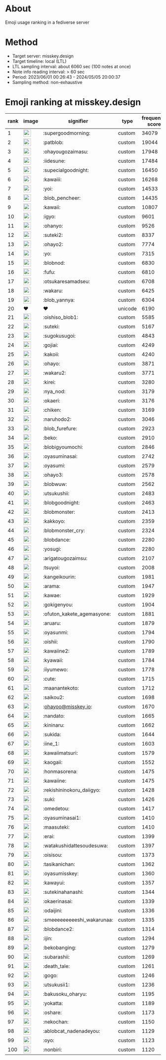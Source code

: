 # About
Emoji usage ranking in a fediverse server

# Method
- Target server: misskey.design
- Target timeline: local (LTL)
- LTL sampling interval: about 6060 sec (100 notes at once)
- Note info reading interval: > 60 sec
- Period: 2023/06/01 00:26:43 - 2024/05/05 20:00:37 
- Sampling method: non-exhaustive

# Emoji ranking at misskey.design

|rank|image|signifier|type|frequency score|
|----|----|----|----|----|
|1|<img height="24" src="https://misskey.design/emoji/supergoodmorning.webp">|:supergoodmorning:|custom|34079|
|2|<img height="24" src="https://misskey.design/emoji/patblob.webp">|:patblob:|custom|19044|
|3|<img height="24" src="https://misskey.design/emoji/ohayougozaimasu.webp">|:ohayougozaimasu:|custom|17948|
|4|<img height="24" src="https://misskey.design/emoji/iidesune.webp">|:iidesune:|custom|17484|
|5|<img height="24" src="https://misskey.design/emoji/supecialgoodnight.webp">|:supecialgoodnight:|custom|16450|
|6|<img height="24" src="https://misskey.design/emoji/kawaiii.webp">|:kawaiii:|custom|16268|
|7|<img height="24" src="https://misskey.design/emoji/yoi.webp">|:yoi:|custom|14533|
|8|<img height="24" src="https://misskey.design/emoji/blob_pencheer.webp">|:blob_pencheer:|custom|14435|
|9|<img height="24" src="https://misskey.design/emoji/kawaii.webp">|:kawaii:|custom|10807|
|10|<img height="24" src="https://misskey.design/emoji/igyo.webp">|:igyo:|custom|9601|
|11|<img height="24" src="https://misskey.design/emoji/ohanyo.webp">|:ohanyo:|custom|9526|
|12|<img height="24" src="https://misskey.design/emoji/suteki2.webp">|:suteki2:|custom|8337|
|13|<img height="24" src="https://misskey.design/emoji/ohayo2.webp">|:ohayo2:|custom|7774|
|14|<img height="24" src="https://misskey.design/emoji/yo.webp">|:yo:|custom|7315|
|15|<img height="24" src="https://misskey.design/emoji/blobnod.webp">|:blobnod:|custom|6830|
|16|<img height="24" src="https://misskey.design/emoji/fufu.webp">|:fufu:|custom|6810|
|17|<img height="24" src="https://misskey.design/emoji/otsukaresamadseu.webp">|:otsukaresamadseu:|custom|6708|
|18|<img height="24" src="https://misskey.design/emoji/wakaru.webp">|:wakaru:|custom|6425|
|19|<img height="24" src="https://misskey.design/emoji/blob_yannya.webp">|:blob_yannya:|custom|6304|
|20|❤|❤|unicode|6190|
|21|<img height="24" src="https://misskey.design/emoji/oishiso_blob1.webp">|:oishiso_blob1:|custom|5585|
|22|<img height="24" src="https://misskey.design/emoji/suteki.webp">|:suteki:|custom|5167|
|23|<img height="24" src="https://misskey.design/emoji/sugokusugoi.webp">|:sugokusugoi:|custom|4843|
|24|<img height="24" src="https://misskey.design/emoji/gojiai.webp">|:gojiai:|custom|4249|
|25|<img height="24" src="https://misskey.design/emoji/kakoii.webp">|:kakoii:|custom|4240|
|26|<img height="24" src="https://misskey.design/emoji/ohayo.webp">|:ohayo:|custom|3871|
|27|<img height="24" src="https://misskey.design/emoji/wakaru2.webp">|:wakaru2:|custom|3771|
|28|<img height="24" src="https://misskey.design/emoji/kirei.webp">|:kirei:|custom|3280|
|29|<img height="24" src="https://misskey.design/emoji/nya_nod.webp">|:nya_nod:|custom|3179|
|30|<img height="24" src="https://misskey.design/emoji/okaeri.webp">|:okaeri:|custom|3176|
|31|<img height="24" src="https://misskey.design/emoji/chiken.webp">|:chiken:|custom|3169|
|32|<img height="24" src="https://misskey.design/emoji/naruhodo2.webp">|:naruhodo2:|custom|3046|
|33|<img height="24" src="https://misskey.design/emoji/blob_furefure.webp">|:blob_furefure:|custom|2923|
|34|<img height="24" src="https://misskey.design/emoji/beko.webp">|:beko:|custom|2910|
|35|<img height="24" src="https://misskey.design/emoji/blobigyoumochi.webp">|:blobigyoumochi:|custom|2846|
|36|<img height="24" src="https://misskey.design/emoji/oyasuminasai.webp">|:oyasuminasai:|custom|2742|
|37|<img height="24" src="https://misskey.design/emoji/oyasumi.webp">|:oyasumi:|custom|2579|
|38|<img height="24" src="https://misskey.design/emoji/ohayo3.webp">|:ohayo3:|custom|2578|
|39|<img height="24" src="https://misskey.design/emoji/blobwuw.webp">|:blobwuw:|custom|2562|
|40|<img height="24" src="https://misskey.design/emoji/utsukushii.webp">|:utsukushii:|custom|2483|
|41|<img height="24" src="https://misskey.design/emoji/blobgoodnight.webp">|:blobgoodnight:|custom|2463|
|42|<img height="24" src="https://misskey.design/emoji/blobmonster.webp">|:blobmonster:|custom|2413|
|43|<img height="24" src="https://misskey.design/emoji/kakkoyo.webp">|:kakkoyo:|custom|2359|
|44|<img height="24" src="https://misskey.design/emoji/blobmonster_cry.webp">|:blobmonster_cry:|custom|2324|
|45|<img height="24" src="https://misskey.design/emoji/blobdance.webp">|:blobdance:|custom|2280|
|46|<img height="24" src="https://misskey.design/emoji/yosugi.webp">|:yosugi:|custom|2280|
|47|<img height="24" src="https://misskey.design/emoji/arigatougozaimsu.webp">|:arigatougozaimsu:|custom|2107|
|48|<img height="24" src="https://misskey.design/emoji/tsuyoi.webp">|:tsuyoi:|custom|2008|
|49|<img height="24" src="https://misskey.design/emoji/kangeikourin.webp">|:kangeikourin:|custom|1981|
|50|<img height="24" src="https://misskey.design/emoji/arama.webp">|:arama:|custom|1947|
|51|<img height="24" src="https://misskey.design/emoji/kawae.webp">|:kawae:|custom|1929|
|52|<img height="24" src="https://misskey.design/emoji/gokigenyou.webp">|:gokigenyou:|custom|1904|
|53|<img height="24" src="https://misskey.design/emoji/ofuton_kakete_agemasyone.webp">|:ofuton_kakete_agemasyone:|custom|1881|
|54|<img height="24" src="https://misskey.design/emoji/aruaru.webp">|:aruaru:|custom|1879|
|55|<img height="24" src="https://misskey.design/emoji/oyasunmi.webp">|:oyasunmi:|custom|1794|
|56|<img height="24" src="https://misskey.design/emoji/oishii.webp">|:oishii:|custom|1790|
|57|<img height="24" src="https://misskey.design/emoji/kawaiine2.webp">|:kawaiine2:|custom|1789|
|58|<img height="24" src="https://misskey.design/emoji/kyawaii.webp">|:kyawaii:|custom|1784|
|59|<img height="24" src="https://misskey.design/emoji/iiyumewo.webp">|:iiyumewo:|custom|1778|
|60|<img height="24" src="https://misskey.design/emoji/cute.webp">|:cute:|custom|1715|
|61|<img height="24" src="https://misskey.design/emoji/maanantekoto.webp">|:maanantekoto:|custom|1712|
|62|<img height="24" src="https://misskey.design/emoji/saikou2.webp">|:saikou2:|custom|1698|
|63|<img height="24" src="https://misskey.design/emoji/ohayoo.webp">|:ohayoo@misskey.io:|custom|1670|
|64|<img height="24" src="https://misskey.design/emoji/nandato.webp">|:nandato:|custom|1665|
|65|<img height="24" src="https://misskey.design/emoji/kininaru.webp">|:kininaru:|custom|1662|
|66|<img height="24" src="https://misskey.design/emoji/sukida.webp">|:sukida:|custom|1644|
|67|<img height="24" src="https://misskey.design/emoji/iine_1.webp">|:iine_1:|custom|1603|
|68|<img height="24" src="https://misskey.design/emoji/kawaiimatsuri.webp">|:kawaiimatsuri:|custom|1579|
|69|<img height="24" src="https://misskey.design/emoji/kaogaii.webp">|:kaogaii:|custom|1552|
|70|<img height="24" src="https://misskey.design/emoji/honmasorena.webp">|:honmasorena:|custom|1475|
|71|<img height="24" src="https://misskey.design/emoji/kawaiine.webp">|:kawaiine:|custom|1475|
|72|<img height="24" src="https://misskey.design/emoji/rekishininokoru_daiigyo.webp">|:rekishininokoru_daiigyo:|custom|1428|
|73|<img height="24" src="https://misskey.design/emoji/suki.webp">|:suki:|custom|1426|
|74|<img height="24" src="https://misskey.design/emoji/omedetou.webp">|:omedetou:|custom|1417|
|75|<img height="24" src="https://misskey.design/emoji/oyasuminasai1.webp">|:oyasuminasai1:|custom|1410|
|76|<img height="24" src="https://misskey.design/emoji/maasuteki.webp">|:maasuteki:|custom|1410|
|77|<img height="24" src="https://misskey.design/emoji/erai.webp">|:erai:|custom|1399|
|78|<img height="24" src="https://misskey.design/emoji/watakushidattesoudesuwa.webp">|:watakushidattesoudesuwa:|custom|1397|
|79|<img height="24" src="https://misskey.design/emoji/oisisou.webp">|:oisisou:|custom|1373|
|80|<img height="24" src="https://misskey.design/emoji/tasikanichan.webp">|:tasikanichan:|custom|1362|
|81|<img height="24" src="https://misskey.design/emoji/oyasumisskey.webp">|:oyasumisskey:|custom|1360|
|82|<img height="24" src="https://misskey.design/emoji/kawayui.webp">|:kawayui:|custom|1357|
|83|<img height="24" src="https://misskey.design/emoji/sutekinahanashi.webp">|:sutekinahanashi:|custom|1344|
|84|<img height="24" src="https://misskey.design/emoji/okaerinasai.webp">|:okaerinasai:|custom|1339|
|85|<img height="24" src="https://misskey.design/emoji/odaijini.webp">|:odaijini:|custom|1336|
|86|<img height="24" src="https://misskey.design/emoji/smeeeeeeeeeshi_wakarunaa.webp">|:smeeeeeeeeeshi_wakarunaa:|custom|1335|
|87|<img height="24" src="https://misskey.design/emoji/blobdance2.webp">|:blobdance2:|custom|1314|
|88|<img height="24" src="https://misskey.design/emoji/ijin.webp">|:ijin:|custom|1294|
|89|<img height="24" src="https://misskey.design/emoji/bekobanging.webp">|:bekobanging:|custom|1279|
|90|<img height="24" src="https://misskey.design/emoji/subarashii.webp">|:subarashii:|custom|1269|
|91|<img height="24" src="https://misskey.design/emoji/death_tale.webp">|:death_tale:|custom|1261|
|92|<img height="24" src="https://misskey.design/emoji/gogo.webp">|:gogo:|custom|1246|
|93|<img height="24" src="https://misskey.design/emoji/utsukusii1.webp">|:utsukusii1:|custom|1236|
|94|<img height="24" src="https://misskey.design/emoji/bakusoku_oharyu.webp">|:bakusoku_oharyu:|custom|1195|
|95|<img height="24" src="https://misskey.design/emoji/yokatta.webp">|:yokatta:|custom|1189|
|96|<img height="24" src="https://misskey.design/emoji/oshare.webp">|:oshare:|custom|1173|
|97|<img height="24" src="https://misskey.design/emoji/nekochan.webp">|:nekochan:|custom|1150|
|98|<img height="24" src="https://misskey.design/emoji/ablobcat_nadenadeyou.webp">|:ablobcat_nadenadeyou:|custom|1129|
|99|<img height="24" src="https://misskey.design/emoji/oyo.webp">|:oyo:|custom|1123|
|100|<img height="24" src="https://misskey.design/emoji/nonbiri.webp">|:nonbiri:|custom|1120|
